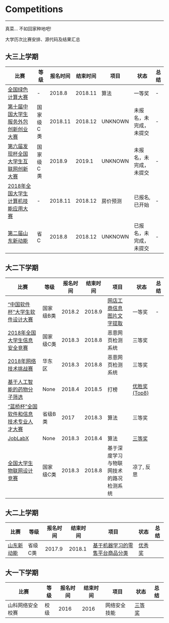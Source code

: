 # Competitions
---
真菜... 不如回家种地吧!

大学历次比赛安排、源代码及结果汇总


## 大三上学期

比赛 | 等级 | 报名时间 | 结束时间 | 项目 | 状态 | 总结 
--- | --- | --- | --- | --- | --- | --- |
[全国绿色计算大赛](https://www.educoder.net/competitions/gcc-dev-2018) | - | 2018.8 | 2018.11 | 算法 | 一等奖 | -
[第十届中国大学生服务外包创新创业大赛](http://www.fwwb.org.cn/) | 国家级C类 | 2018.11 | 2018.12 | UNKNOWN | 未报名，未完成，未提交 | -
[第六届发现杯全国大学生互联网创新大赛](http://www.dajiangsai.org/) | 国家级C类 | 2018.9 | 2019.1 | UNKNOWN | 未报名，未完成，未提交 | -
[2018年全国大学生计算机技能应用大赛](http://www.cnccac.com) | - | 2018.11 | 2018.12 | 房价预测 | 已报名,已开始 | -
[第二届山东新动能](http://sdsoft.topcio.cn) | 省C | 2018.8 | 2018.12 | UNKNOWN | 已报名，未完成，未提交 | -


## 大二下学期
比赛 | 等级 | 报名时间 | 结束时间 | 项目 | 状态 | 总结 
--- | --- | --- | --- | --- | --- | --- |
[“中国软件杯”大学生软件设计大赛](http://www.cnsoftbei.com/) | 国家级B类 | 2018.2 | 2018.9 | [网店工商信息图片文字提取](http://www.cnsoftbei.com/bencandy.php?fid=151&aid=1611) | 一等奖 | -
[2018年全国大学生信息安全竞赛](http://www.ciscn.cn/competition/securityCompetition?compet_id=26) | 国家级C类 | 2018.3 | 2018.8 | 恶意网页检测系统　| 三等奖
[2018年网络技术挑战赛](http://http://netcontest.moocollege.com/) | 华东区 | 2018.3 | 2018.8 | 恶意网页检测系统　| 三等奖
[基于人工智能的药物分子筛选](http://www.dcjingsai.com/common/cmpt/%E5%9F%BA%E4%BA%8E%E4%BA%BA%E5%B7%A5%E6%99%BA%E8%83%BD%E7%9A%84%E8%8D%AF%E7%89%A9%E5%88%86%E5%AD%90%E7%AD%9B%E9%80%89_%E6%8E%92%E8%A1%8C%E6%A6%9C.html) | None | 2018.4 | 2018.5 | 打榜 | [优胜奖(Top8)](https://github.com/ETCartman/Competitions/blob/master/imgs/dc2018.pdf)
[“蓝桥杯”全国软件和信息技术专业人才大赛](http://dasai.lanqiao.cn/) | 省级B类 | 2017 | 2018.3 | 算法 | 三等奖
[JobLabX](http://www.joblabx.com/) | None | 2018.3 | 2018.4 | 算法 | [三等奖](https://github.com/ETCartman/Competitions/blob/master/imgs/joblabx2018.jpg)
[全国大学生物联网设计竞赛](http://210.39.2.52/ac/home/home/website/wn/58410.html) |国家级C类 | 2018.3| 2018.8| 基于深度学习与物联网技术的路况检测系统 | 凉了, 反思

## 大二上学期
比赛 | 等级 | 报名时间 | 结束时间 | 项目 | 状态 | 总结 
--- | --- | --- | --- | --- | --- | --- |
[山东新动能](https://github.com/ETCartman/SDXinDongNeng2017)| 省级C类 | 2017.9 | 2018.1 | [基于机器学习的零售平台商品分类](https://github.com/ETCartman/SDXinDongNeng2017) | [优秀奖](https://github.com/ETCartman/Competitions/blob/master/imgs/sdxdn2017.jpg)

## 大一下学期
比赛 | 等级 | 报名时间 | 结束时间 | 项目 | 状态 | 总结 
--- | --- | --- | --- | --- | --- | --- |
山科网络安全校赛 | 校级 | 2016 | 2016 | 网络安全技能 | [三等奖](https://github.com/ETCartman/Competitions/blob/master/imgs/sec2016.jpg)







